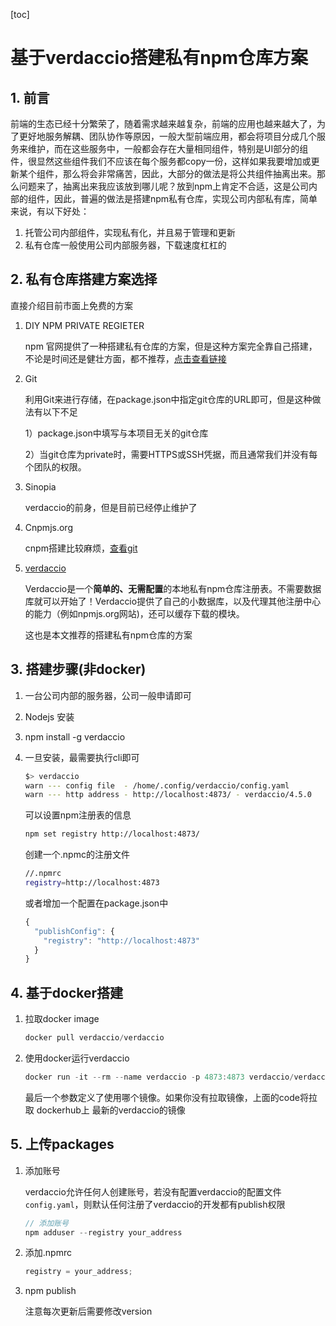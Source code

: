 [toc]

# 基于verdaccio搭建私有npm仓库方案

## 1. 前言

前端的生态已经十分繁荣了，随着需求越来越复杂，前端的应用也越来越大了，为了更好地服务解耦、团队协作等原因，一般大型前端应用，都会将项目分成几个服务来维护，而在这些服务中，一般都会存在大量相同组件，特别是UI部分的组件，很显然这些组件我们不应该在每个服务都copy一份，这样如果我要增加或更新某个组件，那么将会非常痛苦，因此，大部分的做法是将公共组件抽离出来。那么问题来了，抽离出来我应该放到哪儿呢？放到npm上肯定不合适，这是公司内部的组件，因此，普遍的做法是搭建npm私有仓库，实现公司内部私有库，简单来说，有以下好处：

1. 托管公司内部组件，实现私有化，并且易于管理和更新
2. 私有仓库一般使用公司内部服务器，下载速度杠杠的

## 2. 私有仓库搭建方案选择

直接介绍目前市面上免费的方案

1. DIY NPM PRIVATE REGIETER

   npm 官网提供了一种搭建私有仓库的方案，但是这种方案完全靠自己搭建，不论是时间还是健壮方面，都不推荐，[点击查看链接](https://docs.npmjs.com/misc/registry.html)

2. Git

   利用Git来进行存储，在package.json中指定git仓库的URL即可，但是这种做法有以下不足

   1）package.json中填写与本项目无关的git仓库

   2）当git仓库为private时，需要HTTPS或SSH凭据，而且通常我们并没有每个团队的权限。

3. Sinopia

   verdaccio的前身，但是目前已经停止维护了

4. Cnpmjs.org

   cnpm搭建比较麻烦，[查看git](https://github.com/cnpm/cnpmjs.org)

5. [verdaccio](https://www.npmjs.com/package/verdaccio)

   Verdaccio是一个**简单的、无需配置**的本地私有npm仓库注册表。不需要数据库就可以开始了！Verdaccio提供了自己的小数据库，以及代理其他注册中心的能力（例如npmjs.org网站)，还可以缓存下载的模块。

   这也是本文推荐的搭建私有npm仓库的方案

## 3. 搭建步骤(非docker)

1. 一台公司内部的服务器，公司一般申请即可

2. Nodejs 安装

3. npm install -g verdaccio

4. 一旦安装，最需要执行cli即可

   ```bash
   $> verdaccio
   warn --- config file  - /home/.config/verdaccio/config.yaml
   warn --- http address - http://localhost:4873/ - verdaccio/4.5.0
   ```

   可以设置npm注册表的信息

   ```bash
   npm set registry http://localhost:4873/
   ```

   创建一个.npmc的注册文件

   ```bash
   //.npmrc
   registry=http://localhost:4873
   ```

   或者增加一个配置在package.json中

   ```js
   {
     "publishConfig": {
       "registry": "http://localhost:4873"
     }
   }
   ```

## 4. 基于docker搭建

1. 拉取docker image

   ```js
   docker pull verdaccio/verdaccio
   ```

2. 使用docker运行verdaccio

   ```js
   docker run -it --rm --name verdaccio -p 4873:4873 verdaccio/verdaccio
   ```

   最后一个参数定义了使用哪个镜像。如果你没有拉取镜像，上面的code将拉取 dockerhub上 最新的verdaccio的镜像

## 5. 上传packages

1. 添加账号

   verdaccio允许任何人创建账号，若没有配置verdaccio的配置文件`config.yaml`，则默认任何注册了verdaccio的开发都有publish权限

   ```js
   // 添加账号
   npm adduser --registry your_address
   ```

2. 添加.npmrc

   ```js
   registry = your_address;
   ```

3. npm publish

   注意每次更新后需要修改version
